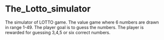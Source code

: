 # The_Lotto_simulator
The simulator of LOTTO game. The value game where 6 numbers are drawn in range 1-49.
The player goal is to guess the numbers. The player is rewarded for guessing 3,4,5 or six correct numbers.
